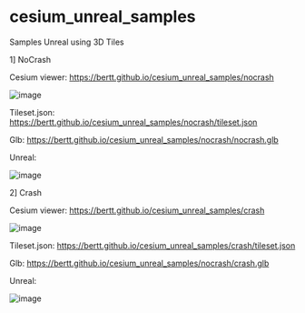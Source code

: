 # cesium_unreal_samples

Samples Unreal using 3D Tiles

1] NoCrash

Cesium viewer: https://bertt.github.io/cesium_unreal_samples/nocrash

![image](https://user-images.githubusercontent.com/538812/176209257-9108f31c-4c93-4dc2-9286-858b51093f23.png)

Tileset.json: https://bertt.github.io/cesium_unreal_samples/nocrash/tileset.json

Glb: https://bertt.github.io/cesium_unreal_samples/nocrash/nocrash.glb

Unreal:

![image](https://user-images.githubusercontent.com/538812/176208958-01404551-e9fa-4e11-a15e-c9b81b58317c.png)

2] Crash

Cesium viewer: https://bertt.github.io/cesium_unreal_samples/crash

![image](https://user-images.githubusercontent.com/538812/176209398-34ff741e-9a8e-4642-80ac-d0bf01d67506.png)

Tileset.json: https://bertt.github.io/cesium_unreal_samples/crash/tileset.json

Glb: https://bertt.github.io/cesium_unreal_samples/nocrash/crash.glb

Unreal:

![image](https://user-images.githubusercontent.com/538812/176209144-51e8d290-6d0a-4dc3-b682-0510343553b5.png)
